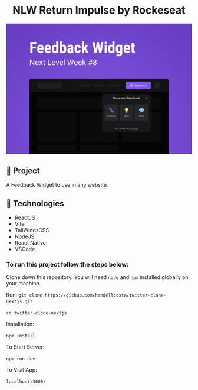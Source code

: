 

<h1 align="center">
	NLW Return Impulse by Rockeseat
</h1>
<p align="center">
<img src="https://github.com/IgorThierry/nlw-return-impulse/blob/main/.github/Capa.png?raw=true" alt="Banner" />
</p>




## 🚀 Project
A Feedback Widget to use in any website.

## 🔧 Technologies

- ReactJS
- Vite
- TailWindsCSS
- NodeJS
- React Native
- VSCode

### To run this project follow the steps below:  

Clone down this repository. You will need `node` and `npm` installed globally on your machine.

Run:
`git clone https://github.com/hendellcosta/twitter-clone-nextjs.git`

`cd twitter-clone-nextjs`

Installation:

`npm install`

To Start Server:

`npm run dev`  

To Visit App:

`localhost:3000/`  

<!-- Hendell Costa -->


